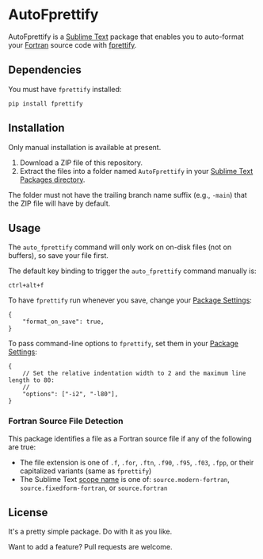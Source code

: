 # AutoFprettify

AutoFprettify is a [Sublime Text](https://www.sublimetext.com/) package
that enables you to auto-format your [Fortran](https://fortran-lang.org/) source code
with [fprettify](https://pypi.org/project/fprettify/).

## Dependencies

You must have `fprettify` installed:

```
pip install fprettify
```

## Installation

Only manual installation is available at present.

1. Download a ZIP file of this repository.
2. Extract the files into a folder named `AutoFprettify` in your [Sublime Text Packages directory](https://www.sublimetext.com/docs/packages.html#locations).

The folder must not have the trailing branch name suffix (e.g., `-main`) that the ZIP file will have by default.

## Usage

The `auto_fprettify` command will only work on on-disk files (not on buffers),
so save your file first.

The default key binding to trigger the `auto_fprettify` command manually is:

```
ctrl+alt+f
```

To have `fprettify` run whenever you save, change your [Package Settings](https://www.sublimetext.com/docs/settings.html):

```
{
    "format_on_save": true,
}
```

To pass command-line options to `fprettify`, set them in your [Package Settings](https://www.sublimetext.com/docs/settings.html):

```
{
    // Set the relative indentation width to 2 and the maximum line length to 80:
    //
    "options": ["-i2", "-l80"],
}
```

### Fortran Source File Detection

This package identifies a file as a Fortran source file if any of the following are true:

- The file extension is one of `.f`, `.for`, `.ftn`, `.f90`, `.f95`, `.f03`, `.fpp`, or their capitalized variants (same as `fprettify`)
- The Sublime Text [scope name](https://www.sublimetext.com/docs/selectors.html) is one of: `source.modern-fortran`, `source.fixedform-fortran`, or `source.fortran`

## License

It's a pretty simple package. Do with it as you like.

Want to add a feature? Pull requests are welcome.
